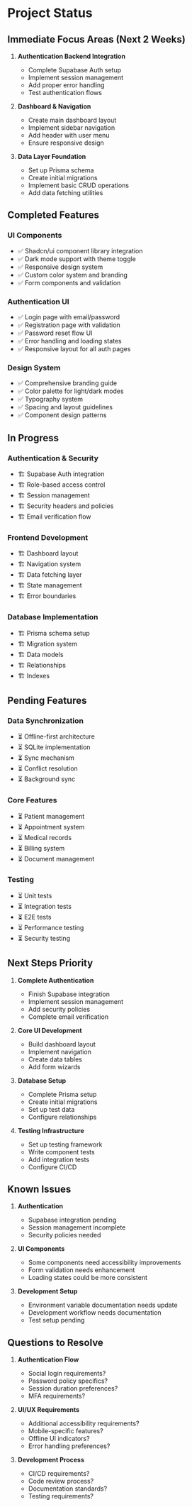 # Project Status

## Immediate Focus Areas (Next 2 Weeks)

1. **Authentication Backend Integration**
   - Complete Supabase Auth setup
   - Implement session management
   - Add proper error handling
   - Test authentication flows

2. **Dashboard & Navigation**
   - Create main dashboard layout
   - Implement sidebar navigation
   - Add header with user menu
   - Ensure responsive design

3. **Data Layer Foundation**
   - Set up Prisma schema
   - Create initial migrations
   - Implement basic CRUD operations
   - Add data fetching utilities

## Completed Features

### UI Components
- ✅ Shadcn/ui component library integration
- ✅ Dark mode support with theme toggle
- ✅ Responsive design system
- ✅ Custom color system and branding
- ✅ Form components and validation

### Authentication UI
- ✅ Login page with email/password
- ✅ Registration page with validation
- ✅ Password reset flow UI
- ✅ Error handling and loading states
- ✅ Responsive layout for all auth pages

### Design System
- ✅ Comprehensive branding guide
- ✅ Color palette for light/dark modes
- ✅ Typography system
- ✅ Spacing and layout guidelines
- ✅ Component design patterns

## In Progress

### Authentication & Security
- 🏗️ Supabase Auth integration
- 🏗️ Role-based access control
- 🏗️ Session management
- 🏗️ Security headers and policies
- 🏗️ Email verification flow

### Frontend Development
- 🏗️ Dashboard layout
- 🏗️ Navigation system
- 🏗️ Data fetching layer
- 🏗️ State management
- 🏗️ Error boundaries

### Database Implementation
- 🏗️ Prisma schema setup
- 🏗️ Migration system
- 🏗️ Data models
- 🏗️ Relationships
- 🏗️ Indexes

## Pending Features

### Data Synchronization
- ⏳ Offline-first architecture
- ⏳ SQLite implementation
- ⏳ Sync mechanism
- ⏳ Conflict resolution
- ⏳ Background sync

### Core Features
- ⏳ Patient management
- ⏳ Appointment system
- ⏳ Medical records
- ⏳ Billing system
- ⏳ Document management

### Testing
- ⏳ Unit tests
- ⏳ Integration tests
- ⏳ E2E tests
- ⏳ Performance testing
- ⏳ Security testing

## Next Steps Priority

1. **Complete Authentication**
   - Finish Supabase integration
   - Implement session management
   - Add security policies
   - Complete email verification

2. **Core UI Development**
   - Build dashboard layout
   - Implement navigation
   - Create data tables
   - Add form wizards

3. **Database Setup**
   - Complete Prisma setup
   - Create initial migrations
   - Set up test data
   - Configure relationships

4. **Testing Infrastructure**
   - Set up testing framework
   - Write component tests
   - Add integration tests
   - Configure CI/CD

## Known Issues

1. **Authentication**
   - Supabase integration pending
   - Session management incomplete
   - Security policies needed

2. **UI Components**
   - Some components need accessibility improvements
   - Form validation needs enhancement
   - Loading states could be more consistent

3. **Development Setup**
   - Environment variable documentation needs update
   - Development workflow needs documentation
   - Test setup pending

## Questions to Resolve

1. **Authentication Flow**
   - Social login requirements?
   - Password policy specifics?
   - Session duration preferences?
   - MFA requirements?

2. **UI/UX Requirements**
   - Additional accessibility requirements?
   - Mobile-specific features?
   - Offline UI indicators?
   - Error handling preferences?

3. **Development Process**
   - CI/CD requirements?
   - Code review process?
   - Documentation standards?
   - Testing requirements? 